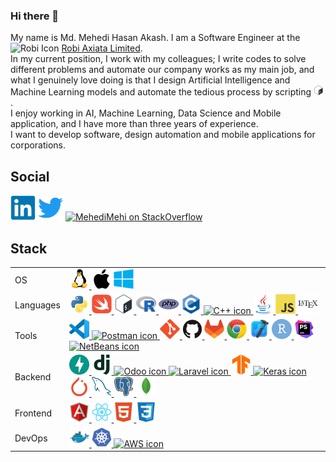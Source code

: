 ### Hi there 👋

<!--
**MehediMehi/MehediMehi** is a ✨ _special_ ✨ repository because its `README.md` (this file) appears on your GitHub profile.

Here are some ideas to get you started:

- 🔭 I’m currently working on ...
- 🌱 I’m currently learning ...
- 👯 I’m looking to collaborate on ...
- 🤔 I’m looking for help with ...
- 💬 Ask me about ...
- 📫 How to reach me: ...
- 😄 Pronouns: ...
- ⚡ Fun fact: ...
https://github.com/devicons/devicon/tree/master/icons
-->
My name is Md. Mehedi Hasan Akash. I am a Software Engineer at the <img src='https://www.robi.com.bd/static/images/newlogo.svg' alt='Robi Icon' height='16'> [Robi Axiata Limited](https://www.robi.com.bd/en/corporate/company-profile).
</br>
In my current position, I work with my colleagues; I write codes to solve different problems and automate our company works as my main job, 
and what I genuinely love doing is that I design Artificial Intelligence and Machine Learning models and automate the tedious process by scripting <img src='https://raw.githubusercontent.com/devicons/devicon/master/icons/bash/bash-original.svg' alt='Bash Icon' height='16'>.
</br>
I enjoy working in AI, Machine Learning, Data Science and Mobile application, and I have more than three years of experience.
</br>
I want to develop software, design automation and mobile applications for corporations.

## Social

[<img src='https://raw.githubusercontent.com/devicons/devicon/master/icons/linkedin/linkedin-original.svg' alt='MehediMehi on LinkedIn' height='40'>](https://www.linkedin.com/in/mehedimehi/)
[<img src='https://raw.githubusercontent.com/devicons/devicon/master/icons/twitter/twitter-original.svg' alt='MehediMehi on Twitter' height='40'>](https://twitter.com/MehediMehi)
[<img src='https://cdn.jsdelivr.net/npm/simple-icons@3.0.1/icons/stackoverflow.svg' alt='MehediMehi on StackOverflow' height='40'>](https://stackoverflow.com/users/12027355/mehedimehi)

## Stack

<table>
<tbody>
<tr>
    <td>OS</td>
    <td>
        <a href="https://www.redhat.com/en/technologies/linux-platforms/enterprise-linux" title="Linux / ubuntu / RHEL">
            <img src='https://raw.githubusercontent.com/devicons/devicon/master/icons/linux/linux-original.svg' alt='Linux ubuntu RHEL' height='32'>
        </a>
        <img src='https://raw.githubusercontent.com/devicons/devicon/master/icons/apple/apple-original.svg' alt='MacOS' height='32'>
        <a href="https://www.microsoft.com/en-us/windows?r=1" title="Microsoft Windows">
            <img src='https://raw.githubusercontent.com/devicons/devicon/master/icons/windows8/windows8-original.svg' alt='Windows' height='32'>
        </a>
    </td>
</tr>
<tr>
    <td>Languages</td>
    <td>
        <a href="https://www.python.org/" title="Python">
            <img src='https://raw.githubusercontent.com/devicons/devicon/master/icons/python/python-original.svg' alt='Python icon' height='32'>
        </a>
        <a href="https://www.swift.org/" title="Swift">
            <img src='https://raw.githubusercontent.com/devicons/devicon/master/icons/swift/swift-original.svg' alt='Swift icon' height='32'>
        </a>
        <a href="https://www.gnu.org/software/bash/" title="Bash">
            <img src='https://raw.githubusercontent.com/devicons/devicon/master/icons/bash/bash-original.svg' alt='Bash icon' height='32'>
        </a>
        <a href="https://www.r-project.org/" title="R">
            <img src='https://raw.githubusercontent.com/devicons/devicon/master/icons/r/r-original.svg' alt='R icon' height='32'>
        </a>
        <a href="https://www.php.net/" title="PHP">
            <img src='https://raw.githubusercontent.com/devicons/devicon/master/icons/php/php-original.svg' alt='PHP icon' height='32'>
        </a>
        <a href="https://en.wikipedia.org/wiki/C_(programming_language)" title="C">
            <img src='https://raw.githubusercontent.com/devicons/devicon/master/icons/c/c-original.svg' alt='C icon' height='32'>
        </a>
        <a href="https://en.wikipedia.org/wiki/C%2B%2B" title="C++">
            <img src='https://cdn-icons-png.flaticon.com/512/6132/6132222.png' alt='C++ icon' height='32'>
        </a>
        <a href="https://www.java.com/en/" title="Java">
            <img src='https://raw.githubusercontent.com/devicons/devicon/master/icons/java/java-original.svg' alt='Java icon' height='32'>
        </a>
        <a href="https://www.javascript.com/" title="JavaScript">
            <img src='https://raw.githubusercontent.com/devicons/devicon/master/icons/javascript/javascript-original.svg' alt='JavaScript icon' height='32'>
        </a>
        <a href="https://www.latex-project.org/" title="LaTeX">
            <img src='https://raw.githubusercontent.com/devicons/devicon/master/icons/latex/latex-original.svg' alt='LaTeX icon' height='32'>
        </a>
    </td>
</tr>
<tr>
    <td>Tools</td>
    <td>
        <a href="https://code.visualstudio.com/" title="VSCode">
            <img src='https://raw.githubusercontent.com/devicons/devicon/master/icons/vscode/vscode-original.svg' alt='VSCode icon' height='32'>
        </a>
        <a href="https://www.postman.com/" title="Postman">
            <img src='https://voyager.postman.com/logo/postman-logo-icon-orange.svg' alt='Postman icon' height='32'>
        </a>
        <a href="https://git-scm.org" title="git">
            <img src='https://raw.githubusercontent.com/devicons/devicon/master/icons/git/git-original.svg' alt='git icon' height='32'>
        </a>
        <a href="https://github.com" title="GitHub">
            <img src='https://raw.githubusercontent.com/devicons/devicon/master/icons/github/github-original.svg' alt='GitHub icon' height='32'>
        </a>
        <a href="https://gitlab.com/gitlab-com" title="GitLab">
            <img src='https://raw.githubusercontent.com/devicons/devicon/master/icons/gitlab/gitlab-original.svg' alt='GitLab icon' height='32'>
        </a>
        <a href="https://www.google.com/chrome/" title="Chrome">
            <img src='https://raw.githubusercontent.com/devicons/devicon/master/icons/chrome/chrome-original.svg' alt='Chrome icon' height='32'>
        </a>
        <a href="https://developer.apple.com/xcode/" title="Xcode">
            <img src='https://raw.githubusercontent.com/devicons/devicon/master/icons/xcode/xcode-original.svg' alt='Xcode icon' height='32'>
        </a>
        <a href="https://www.rstudio.com/categories/rstudio-ide/" title="RStudio">
            <img src='https://raw.githubusercontent.com/devicons/devicon/master/icons/rstudio/rstudio-original.svg' alt='RStudio icon' height='32'>
        </a>
        <a href="https://www.jetbrains.com/phpstorm/" title="PhpStorm">
            <img src='https://raw.githubusercontent.com/devicons/devicon/master/icons/phpstorm/phpstorm-original.svg' alt='PhpStorm icon' height='32'>
        </a>
        <a href="https://netbeans.apache.org/" title="NetBeans">
            <img src='https://netbeans.apache.org/images/apache-netbeans.svg' alt='NetBeans icon' height='32'>
        </a>
    </td>
</tr>
<tr>
    <td>Backend</td>
    <td>
        <a href="https://fastapi.tiangolo.com/" title="FastAPI">
            <img src='https://raw.githubusercontent.com/devicons/devicon/master/icons/fastapi/fastapi-original.svg' alt='FastAPI icon' height='32'>
        </a>        
        <a href="https://www.djangoproject.com/" title="django">
            <img src='https://raw.githubusercontent.com/devicons/devicon/master/icons/django/django-plain.svg' alt='django icon' height='32'>
        </a>        
        <a href="https://www.odoo.com/" title="Odoo">
            <img src='https://odoocdn.com/openerp_website/static/src/img/assets/png/odoo_logo.png' alt='Odoo icon' height='32'>
        </a>
        <a href="https://laravel.com/" title="Laravel">
            <img src='https://laravel.com/img/logomark.min.svg' alt='Laravel icon' height='32'>
        </a>
        <a href="https://www.tensorflow.org/" title="TensorFlow">
            <img src='https://raw.githubusercontent.com/devicons/devicon/master/icons/tensorflow/tensorflow-original.svg' alt='TensorFlow icon' height='32'>
        </a>
        <a href="https://keras.io/" title="Keras">
            <img src='https://keras.io/img/logo.png' alt='Keras icon' height='32'>
        </a>
        <a href="https://pytorch.org/" title="PyTorch">
            <img src='https://raw.githubusercontent.com/devicons/devicon/master/icons/pytorch/pytorch-original.svg' alt='PyTorch icon' height='32'>
        </a>
        <a href="https://www.mysql.com/" title="MySQL">
            <img src='https://raw.githubusercontent.com/devicons/devicon/master/icons/mysql/mysql-original.svg' alt='MySQL icon' height='32'>
        </a>
        <a href="https://www.postgresql.org/" title="PostgreSQL">
            <img src='https://raw.githubusercontent.com/devicons/devicon/master/icons/postgresql/postgresql-original.svg' alt='PostgreSQL icon' height='32'>
        </a>
        <a href="https://mongodb.com/" title="MongoDB">
            <img src='https://raw.githubusercontent.com/devicons/devicon/master/icons/mongodb/mongodb-original.svg' alt='MongoDB icon' height='32'>
        </a>
    </td>
</tr>
<tr>
    <td>Frontend</td>
    <td>
        <a href="https://angularjs.org/" title="AngularJS">
            <img src='https://raw.githubusercontent.com/devicons/devicon/master/icons/angularjs/angularjs-original.svg' alt='AngularJS icon' height='32'>
        </a>
        <a href="https://reactjs.org/" title="React">
            <img src='https://raw.githubusercontent.com/devicons/devicon/master/icons/react/react-original.svg' alt='React icon' height='32'>
        </a>
        <a href="https://developer.mozilla.org/en-US/docs/Glossary/HTML5" title="HTML 5">
            <img src='https://raw.githubusercontent.com/devicons/devicon/master/icons/html5/html5-plain.svg' alt='HTML icon' height='32'>
        </a>
        <a href="https://en.wikipedia.org/wiki/CSS" title="CSS3">
            <img src='https://raw.githubusercontent.com/devicons/devicon/master/icons/css3/css3-original.svg' alt='CSS3 icon' height='32'>
        </a>
    </td>
</tr>
<tr>
    <td>DevOps</td>
    <td>
        <a href="https://www.docker.com/" title="Docker">
            <img src='https://raw.githubusercontent.com/devicons/devicon/master/icons/docker/docker-original.svg' alt='Docker icon' height='32'>
        </a>
        <a href="https://kubernetes.io/" title="Kubernetes">
            <img src='https://raw.githubusercontent.com/devicons/devicon/master/icons/kubernetes/kubernetes-plain.svg' alt='Kubernetes icon' height='32'>
        </a>
        <a href="https://aws.amazon.com/" title="AWS">
            <img src='https://www.bing.com/th?id=OSK.072d9851bb41b4abc655be5d7450c051&w=156&h=112&c=7&o=6&pid=SANGAM' alt='AWS icon' height='32'>
        </a>
    </td>
</tr>
</tbody>
</table>
